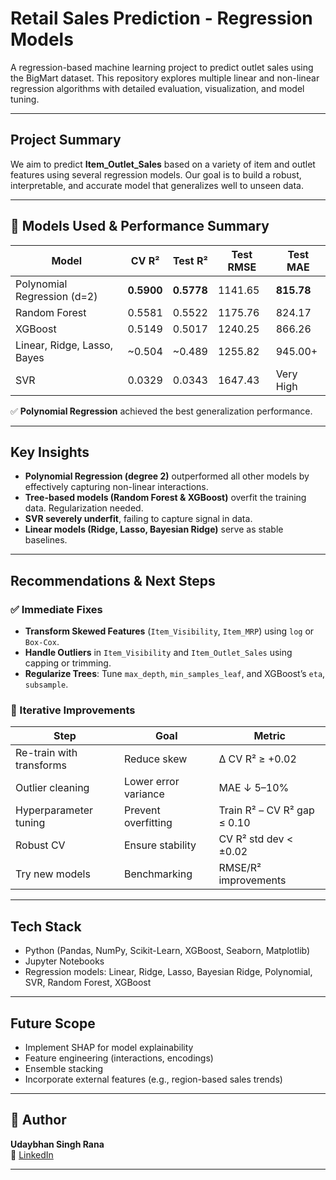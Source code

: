 # Retail Sales Prediction - Regression Models

A regression-based machine learning project to predict outlet sales using the BigMart dataset. This repository explores multiple linear and non-linear regression algorithms with detailed evaluation, visualization, and model tuning.

---

## Project Summary

We aim to predict **Item_Outlet_Sales** based on a variety of item and outlet features using several regression models. Our goal is to build a robust, interpretable, and accurate model that generalizes well to unseen data.

---

## 🔧 Models Used & Performance Summary

| Model                         | CV R²   | Test R² | Test RMSE | Test MAE |
|------------------------------|---------|---------|-----------|----------|
| Polynomial Regression (d=2)  | **0.5900** | **0.5778** | 1141.65    | **815.78** |
| Random Forest                | 0.5581  | 0.5522  | 1175.76   | 824.17   |
| XGBoost                      | 0.5149  | 0.5017  | 1240.25   | 866.26   |
| Linear, Ridge, Lasso, Bayes  | ~0.504  | ~0.489  | 1255.82   | 945.00+  |
| SVR                          | 0.0329  | 0.0343  | 1647.43   | Very High|

✅ **Polynomial Regression** achieved the best generalization performance.

---

## Key Insights

- **Polynomial Regression (degree 2)** outperformed all other models by effectively capturing non-linear interactions.
- **Tree-based models (Random Forest & XGBoost)** overfit the training data. Regularization needed.
- **SVR severely underfit**, failing to capture signal in data.
- **Linear models (Ridge, Lasso, Bayesian Ridge)** serve as stable baselines.

---

## Recommendations & Next Steps

### ✅ Immediate Fixes
- **Transform Skewed Features** (`Item_Visibility`, `Item_MRP`) using `log` or `Box-Cox`.
- **Handle Outliers** in `Item_Visibility` and `Item_Outlet_Sales` using capping or trimming.
- **Regularize Trees**: Tune `max_depth`, `min_samples_leaf`, and XGBoost’s `eta`, `subsample`.

### 🔄 Iterative Improvements
| Step | Goal | Metric |
|------|------|--------|
| Re-train with transforms | Reduce skew | Δ CV R² ≥ +0.02 |
| Outlier cleaning | Lower error variance | MAE ↓ 5–10% |
| Hyperparameter tuning | Prevent overfitting | Train R² – CV R² gap ≤ 0.10 |
| Robust CV | Ensure stability | CV R² std dev < ±0.02 |
| Try new models | Benchmarking | RMSE/R² improvements |

---

## Tech Stack

- Python (Pandas, NumPy, Scikit-Learn, XGBoost, Seaborn, Matplotlib)
- Jupyter Notebooks
- Regression models: Linear, Ridge, Lasso, Bayesian Ridge, Polynomial, SVR, Random Forest, XGBoost

---

## Future Scope

- Implement SHAP for model explainability
- Feature engineering (interactions, encodings)
- Ensemble stacking
- Incorporate external features (e.g., region-based sales trends)

---

## 📝 Author

**Udaybhan Singh Rana**  
🔗 [LinkedIn](https://www.linkedin.com/in/udaybhan-rana/)

---